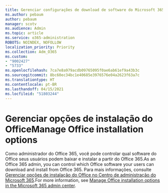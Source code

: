 ```yaml
---
title: Gerenciar configurações de download de software do Microsoft 365 apps
ms.author: pebaum
author: pebaum
manager: scotv
ms.audience: Admin
ms.topic: article
ms.service: o365-administration
ROBOTS: NOINDEX, NOFOLLOW
localization_priority: Priority
ms.collection: Adm_O365
ms.custom:
- "9002427"
- "5733"
ms.openlocfilehash: 7ca7e8a979acdb09765095f0ae6ab61ef9a43b3c
ms.sourcegitcommit: 8bc60ec34bc1e40685e3976576e04a2623f63a7c
ms.translationtype: HT
ms.contentlocale: pt-BR
ms.lasthandoff: 04/15/2021
ms.locfileid: "51803244"
---
```

# <a name="manage-office-installation-options"></a><span data-ttu-id="b5099-102">Gerenciar opções de instalação do Office</span><span class="sxs-lookup"><span data-stu-id="b5099-102">Manage Office installation options</span></span>

<span data-ttu-id="b5099-103">Como administrador do Office 365, você pode controlar qual software do Office seus usuários podem baixar e instalar a partir do Office 365.</span><span class="sxs-lookup"><span data-stu-id="b5099-103">As an Office 365 admin, you can control which Office software your users can download and install from Office 365.</span></span> <span data-ttu-id="b5099-104">Para mais informações, consulte [Gerenciar opções de instalação do Office no Centro de administração do Microsoft 365](https://docs.microsoft.com/deployoffice/manage-software-download-settings-office-365).</span><span class="sxs-lookup"><span data-stu-id="b5099-104">For more information, see [Manage Office installation options in the Microsoft 365 admin center](https://docs.microsoft.com/deployoffice/manage-software-download-settings-office-365).</span></span>
